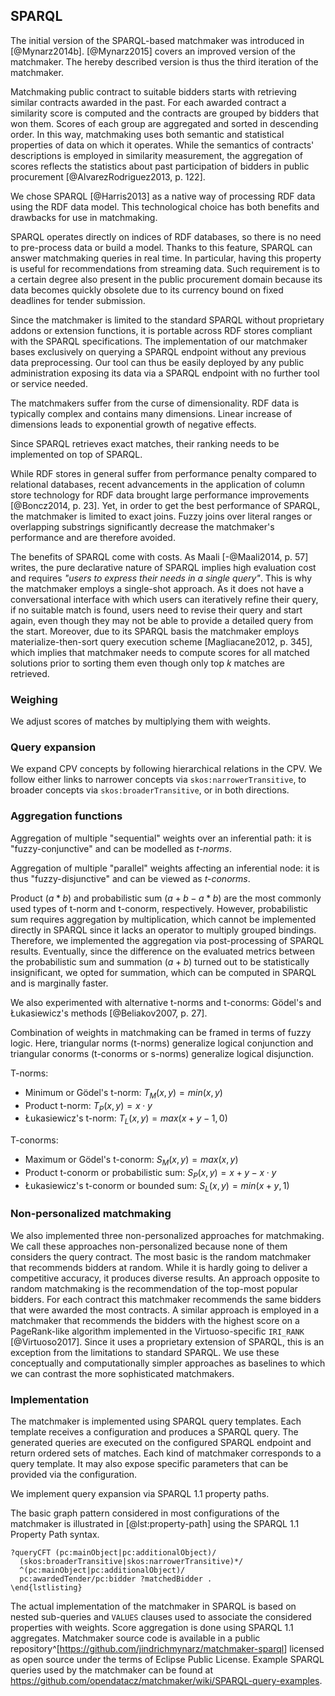 ## SPARQL

The initial version of the SPARQL-based matchmaker was introduced in [@Mynarz2014b].
[@Mynarz2015] covers an improved version of the matchmaker.
The hereby described version is thus the third iteration of the matchmaker.

Matchmaking public contract to suitable bidders starts with retrieving similar contracts awarded in the past.
For each awarded contract a similarity score is computed and the contracts are grouped by bidders that won them.
Scores of each group are aggregated and sorted in descending order.
In this way, matchmaking uses both semantic and statistical properties of data on which it operates.
While the semantics of contracts' descriptions is employed in similarity measurement, the aggregation of scores reflects the statistics about past participation of bidders in public procurement [@AlvarezRodriguez2013, p. 122]. 

<!-- SPARQL: benefits & drawbacks -->

We chose SPARQL [@Harris2013] as a native way of processing RDF data using the RDF data model.
This technological choice has both benefits and drawbacks for use in matchmaking.

SPARQL operates directly on indices of RDF databases, so there is no need to pre-process data or build a model.
Thanks to this feature, SPARQL can answer matchmaking queries in real time.
In particular, having this property is useful for recommendations from streaming data.
Such requirement is to a certain degree also present in the public procurement domain because its data becomes quickly obsolete due to its currency bound on fixed deadlines for tender submission. 

Since the matchmaker is limited to the standard SPARQL without proprietary addons or extension functions, it is portable across RDF stores compliant with the SPARQL specifications.
The implementation of our matchmaker bases exclusively on querying a SPARQL endpoint without any previous data     preprocessing.
Our tool can thus be easily deployed by any public administration exposing its data via a SPARQL endpoint with no further tool or service needed.

The matchmakers suffer from the curse of dimensionality.
RDF data is typically complex and contains many dimensions.
Linear increase of dimensions leads to exponential growth of negative effects.

Since SPARQL retrieves exact matches, their ranking needs to be implemented on top of SPARQL.

While RDF stores in general suffer from performance penalty compared to relational databases, recent advancements in the application of column store technology for RDF data brought large performance improvements [@Boncz2014, p. 23].
Yet, in order to get the best performance of SPARQL, the matchmaker is limited to exact joins.
Fuzzy joins over literal ranges or overlapping substrings significantly decrease the matchmaker's performance and are therefore avoided.

The benefits of SPARQL come with costs.
As Maali [-@Maali2014, p. 57] writes, the pure declarative nature of SPARQL implies high evaluation cost and requires *"users to express their needs in a single query"*.
This is why the matchmaker employs a single-shot approach.
As it does not have a conversational interface with which users can iteratively refine their query, if no suitable match is found, users need to revise their query and start again, even though they may not be able to provide a detailed query from the start.
Moreover, due to its SPARQL basis the matchmaker employs materialize-then-sort query execution scheme [Magliacane2012, p. 345], which implies that matchmaker needs to compute scores for all matched solutions prior to sorting them even though only top $k$ matches are retrieved.

<!--
Materialization trade-offs
Fixed data may be materialized.
For instance, IDFs of CPV may be pre-computed.
-->

### Weighing

We adjust scores of matches by multiplying them with weights.

### Query expansion

We expand CPV concepts by following hierarchical relations in the CPV.
We follow either links to narrower concepts via `skos:narrowerTransitive`, to broader concepts via `skos:broaderTransitive`, or in both directions.

### Aggregation functions

<!--
Aggregation of weights, similarities
Contract similarities adjusted by weights
-->

Aggregation of multiple "sequential" weights over an inferential path: it is "fuzzy-conjunctive" and can be modelled as *t-norms*.

Aggregation of multiple "parallel" weights affecting an inferential node: it is thus "fuzzy-disjunctive" and can be viewed as *t-conorms*.

Product ($a*b$) and probabilistic sum ($a+b-a*b$) are the most commonly used types of t-norm and t-conorm,         respectively.
However, probabilistic sum requires aggregation by multiplication, which cannot be implemented directly in SPARQL  since it lacks an operator to multiply grouped bindings.
Therefore, we implemented the aggregation via post-processing of SPARQL results.
Eventually, since the difference on the evaluated metrics between the probabilistic sum and summation ($a + b$)    turned out to be statistically insignificant, we opted for summation, which can be computed in SPARQL and is       marginally faster.

We also experimented with alternative t-norms and t-conorms: Gödel's and Łukasiewicz's methods [@Beliakov2007, p. 27].

<!--
Fuzzy logic
Approximate reasoning
-->

Combination of weights in matchmaking can be framed in terms of fuzzy logic.
Here, triangular norms (t-norms) generalize logical conjunction and triangular conorms (t-conorms or s-norms) generalize logical disjunction.

T-norms:

* Minimum or Gödel's t-norm: $T_{M}(x, y) = min(x, y)$
* Product t-norm: $T_{P}(x, y) = x \cdot y$
* Łukasiewicz's t-norm: $T_{L}(x, y) = max(x + y - 1, 0)$

T-conorms:

* Maximum or Gödel's t-conorm: $S_{M}(x, y) = max(x, y)$
* Product t-conorm or probabilistic sum: $S_{P}(x, y) = x + y - x \cdot y$
* Łukasiewicz's t-conorm or bounded sum: $S_{L}(x, y) = min(x + y, 1)$

### Non-personalized matchmaking

<!-- FIXME: Is "non-personalized" a correct term for these approaches? -->

We also implemented three non-personalized approaches for matchmaking.
We call these approaches non-personalized because none of them considers the query contract.
The most basic is the random matchmaker that recommends bidders at random.
While it is hardly going to deliver a competitive accuracy, it produces diverse results.
An approach opposite to random matchmaking is the recommendation of the top-most popular bidders.
For each contract this matchmaker recommends the same bidders that were awarded the most contracts.
A similar approach is employed in a matchmaker that recommends the bidders with the highest score on a PageRank-like algorithm implemented in the Virtuoso-specific `IRI_RANK` [@Virtuoso2017].
Since it uses a proprietary extension of SPARQL, this is an exception from the limitations to standard SPARQL.
We use these conceptually and computationally simpler approaches as baselines to which we can contrast the more sophisticated matchmakers.

### Implementation

The matchmaker is implemented using SPARQL query templates.
Each template receives a configuration and produces a SPARQL query.
The generated queries are executed on the configured SPARQL endpoint and return ordered sets of matches.
Each kind of matchmaker corresponds to a query template.
It may also expose specific parameters that can be provided via the configuration. 

We implement query expansion via SPARQL 1.1 property paths.

The basic graph pattern considered in most configurations of the matchmaker is illustrated in [@lst:property-path] using the SPARQL 1.1 Property Path syntax.

```{#lst:property-path caption="Matchmaker's SPARQL property path"}
?queryCFT (pc:mainObject|pc:additionalObject)/
  (skos:broaderTransitive|skos:narrowerTransitive)*/
  ^(pc:mainObject|pc:additionalObject)/
  pc:awardedTender/pc:bidder ?matchedBidder .
\end{lstlisting}
```

The actual implementation of the matchmaker in SPARQL is based on nested sub-queries and `VALUES` clauses used to associate the considered properties with weights.
Score aggregation is done using SPARQL 1.1 aggregates.
Matchmaker source code is available in a public repository^[<https://github.com/jindrichmynarz/matchmaker-sparql>] licensed as open source under the terms of Eclipse Public License.
Example SPARQL queries used by the matchmaker can be found at <https://github.com/opendatacz/matchmaker/wiki/SPARQL-query-examples>.

<!--
Comparison of CBR systems with databases in [@Richter2013, p. 524].
SPARQL operates under the closed world assumption. CBR assumes open world.

Combination functions [@Beliakov2007], [@Beliakov2015]

Refer to [@Maidel2008] in the discussion of setting the weights of expanded concepts.
Maidel showed that weighting concepts (e.g., by TF-IDF) does not have an impact.

Diversity of results is often low in case-based recommenders based on similarity-based retrieval.
There are several strategies to mitigate this issue:
- Bounded greedy selection: minimizes total similarity in the result set, while maximizing total similarity of the result set to the query.
-->

<!--
Use a more content-based approach (leveraging data from ARES) for cold-start users (i.e. those without an awarded contract)?
Alternative solutions:
* Users may subscribe to recommendations for other users. For example, they may be asked to list their competitors, who were awarded public contracts, and be subscribed to their recommendations.
* Ask users to rate a sample of public contracts either as relevant or irrelevant. The sample must be chosen in order to maximize the insight learnt from the rating, e.g., the sample should be generated dynamically to increase its overall diversity.
-->
